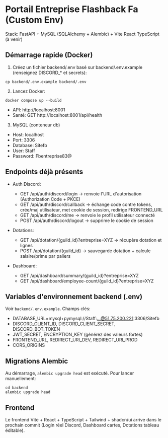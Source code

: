 # Portail Entreprise Flashback Fa (Custom Env)

Stack: FastAPI + MySQL (SQLAlchemy + Alembic) + Vite React TypeScript (à venir)

## Démarrage rapide (Docker)

1. Créez un fichier backend/.env basé sur backend/.env.example (renseignez DISCORD_* et secrets):

```
cp backend/.env.example backend/.env
```

2. Lancez Docker:

```
docker compose up --build
```

- API: http://localhost:8001
- Santé: GET http://localhost:8001/api/health

3. MySQL (conteneur db)
- Host: localhost
- Port: 3306
- Database: Sitefb
- User: Staff
- Password: Fbentreprise83@

## Endpoints déjà présents
- Auth Discord:
  - GET /api/auth/discord/login -> renvoie l'URL d'autorisation (Authorization Code + PKCE)
  - GET /api/auth/discord/callback -> échange code contre tokens, crée/maj utilisateur, met cookie de session, redirige FRONTEND_URL
  - GET /api/auth/discord/me -> renvoie le profil utilisateur connecté
  - POST /api/auth/discord/logout -> supprime le cookie de session

- Dotations:
  - GET /api/dotation/{guild_id}?entreprise=XYZ -> récupère dotation et lignes
  - POST /api/dotation/{guild_id} -> sauvegarde dotation + calcule salaire/prime par paliers

- Dashboard:
  - GET /api/dashboard/summary/{guild_id}?entreprise=XYZ
  - GET /api/dashboard/employee-count/{guild_id}?entreprise=XYZ

## Variables d'environnement backend (.env)

Voir `backend/.env.example`. Champs clés:
- DATABASE_URL=mysql+pymysql://Staff:...@51.75.200.221:3306/Sitefb
- DISCORD_CLIENT_ID, DISCORD_CLIENT_SECRET, DISCORD_BOT_TOKEN
- JWT_SECRET, ENCRYPTION_KEY (générez des valeurs fortes)
- FRONTEND_URL, REDIRECT_URI_DEV, REDIRECT_URI_PROD
- CORS_ORIGINS

## Migrations Alembic

Au démarrage, `alembic upgrade head` est exécuté. Pour lancer manuellement:

```
cd backend
alembic upgrade head
```

## Frontend

Le frontend Vite + React + TypeScript + Tailwind + shadcn/ui arrive dans le prochain commit (Login réel Discord, Dashboard cartes, Dotations tableau éditable).